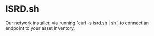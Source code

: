 # ISRD.sh
Our network installer, via running 'curl -s isrd.sh | sh', to connect an endpoint to your asset inventory.
